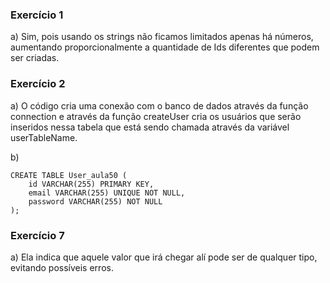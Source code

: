 ### Exercício 1

a) Sim, pois usando os strings não ficamos limitados apenas há números, aumentando proporcionalmente a quantidade de Ids diferentes que podem ser criadas.

### Exercício 2

a) O código cria uma conexão com o banco de dados através da função connection e através da função createUser cria os usuários que serão inseridos nessa tabela que está sendo chamada através da variável userTableName. 

b)
```
CREATE TABLE User_aula50 (
	id VARCHAR(255) PRIMARY KEY,
    email VARCHAR(255) UNIQUE NOT NULL,
    password VARCHAR(255) NOT NULL
);
```
### Exercício 7
a) Ela indica que aquele valor que irá chegar alí pode ser de qualquer tipo, evitando possíveis erros. 